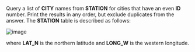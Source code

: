 Query a list of **CITY** names from **STATION** for cities that have an even **ID** number. Print the results in any order, but exclude duplicates from the answer.
The **STATION** table is described as follows:

![image](https://s3.amazonaws.com/hr-challenge-images/9336/1449345840-5f0a551030-Station.jpg)

where **LAT_N** is the northern latitude and **LONG_W** is the western longitude.

